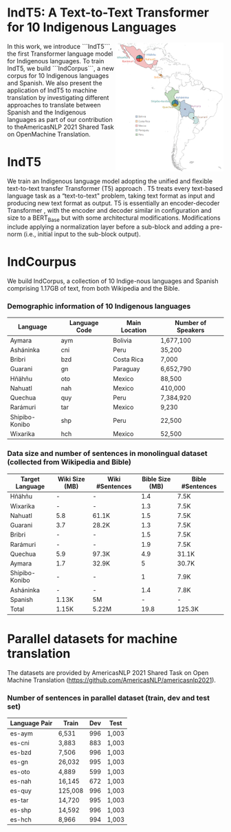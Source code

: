 # IndT5: A Text-to-Text Transformer for 10 Indigenous Languages
<img src="IND_langs_large7.png" alt="drawing" width="50%" height="50%" align="right"/>
In this work,  we introduce ```IndT5```, the  first  Transformer  language  model  for  Indigenous languages.  To train IndT5, we build ```IndCorpus```,  a  new  corpus  for 10 Indigenous languages  and  Spanish. We  also  present  the application  of  IndT5  to  machine  translation by    investigating    different    approaches    to translate between Spanish and the Indigenous languages  as  part  of  our  contribution  to  theAmericasNLP  2021  Shared  Task  on  OpenMachine  Translation.

# IndT5
We train an Indigenous language model adopting the unified and flexible
text-to-text transfer Transformer (T5) approach . T5 treats every
text-based language task as a “text-to-text" problem, taking text format
as input and producing new text format as output. T5 is essentially an
encoder-decoder Transformer , with the encoder and decoder similar in
configuration and size to a BERT<sub>Base</sub> but with some
architectural modifications. Modifications include applying a
normalization layer before a sub-block and adding a pre-norm (i.e.,
initial input to the sub-block output).

# IndCourpus
We build IndCorpus, a collection of 10 Indige-nous languages and Spanish comprising 1.17GB of text, from both Wikipedia and the Bible.

### Demographic information of 10 Indigenous languages
|   **Language**   | **Language Code** | **Main Location** | **Number of Speakers** | 
|------------------|-------------------|-------------------|------------------------|
| Aymara           | aym               | Bolivia           | 1,677,100              |
| Asháninka        | cni               | Peru              | 35,200                 |
| Bribri           | bzd               | Costa Rica        | 7,000                  |
| Guarani          | gn                | Paraguay          | 6,652,790              |
| Hñähñu           | oto               | Mexico            | 88,500                 |
| Nahuatl          | nah               | Mexico            | 410,000                |
| Quechua          | quy               | Peru              | 7,384,920              |
| Rarámuri         | tar               | Mexico            | 9,230                  |
| Shipibo-Konibo   | shp               | Peru              | 22,500                 |
| Wixarika         | hch               | Mexico            | 52,500                 |

### Data size and number of sentences in monolingual dataset (collected from Wikipedia and Bible)
| **Target Language** | **Wiki Size (MB)**        | **Wiki #Sentences**           | **Bible Size (MB)**  | **Bible #Sentences**|
|-------------------|------------------|-------------------|------------------------|-|
|Hñähñu                   | -                |    -                             | 1.4     |    7.5K                                          |
|Wixarika                 | -            |       -                             |  1.3   |   7.5K|
|Nahuatl                  | 5.8           |    61.1K                         | 1.5  |      7.5K|
|Guarani                  | 3.7            |      28.2K                           | 1.3 |      7.5K                                              |
|Bribri                   | -               |    -                             | 1.5  |        7.5K                                        |
|Rarámuri                 | -                |     -                            | 1.9  |         7.5K                                       |
|Quechua                  | 5.9               |     97.3K                        | 4.9   |    31.1K                                            |
|Aymara                   | 1.7                |     32.9K                         | 5   | 30.7K|
|Shipibo-Konibo           | -                   |     -                         | 1    |    7.9K                                             |
|Asháninka                | -                    |     -                       | 1.4    |   7.8K                                          |
|Spanish                      | 1.13K             |    5M    | -              | - |
|Total | 1.15K  |  5.22M   |    19.8 |     125.3K|


# Parallel datasets for machine translation 
The datasets are provided by AmericasNLP 2021 Shared Task on Open Machine Translation (https://github.com/AmericasNLP/americasnlp2021).
### Number of sentences in parallel dataset (train, dev and test set)
| **Language Pair** | **Train**        | **Dev**           | **Test**               | 
|-------------------|------------------|-------------------|------------------------|
|es-aym    | 6,531 | 996   | 1,003   |
|es-cni  | 3,883  | 883   | 1,003 |
|es-bzd   | 7,506  | 996   | 1,003   |
|es-gn   | 26,032 | 995   |  1,003   |
|es-oto   | 4,889 | 599   | 1,003 |
|es-nah    | 16,145 | 672   | 1,003   |
|es-quy  | 125,008  | 996   | 1,003   |
|es-tar   | 14,720  | 995   | 1,003   |
|es-shp  | 14,592 | 996   |  1,003   |
|es-hch  | 8,966 | 994   | 1,003  |



